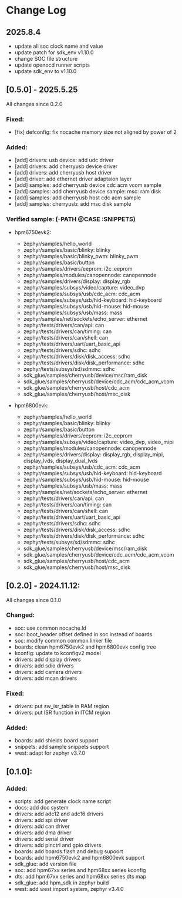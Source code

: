 # Change Log

## 2025.8.4

- update all soc clock name and value
- update patch for sdk_env v1.10.0
- change SOC file structure
- update openocd runner scripts
- update sdk_env to v1.10.0

## [0.5.0] - 2025.5.25

All changes since 0.2.0

### Fixed:
  - [fix] defconfig: fix nocache memory size not aligned by power of 2

### Added:
  - [add] drivers: usb device: add udc driver
  - [add] drivers: add cherryusb device driver
  - [add] drivers: add cherryusb host driver
  - [add] driver: add ethernet driver adaptaion layer
  - [add] samples: add cherryusb device cdc acm vcom sample
  - [add] samples: add cherryusb device sample: msc: ram disk
  - [add] samples: add cherryusb host cdc acm sample
  - [add] samples: cherryusb: add msc disk sample 

### Verified sample: (-PATH @CASE :SNIPPETS)
- hpm6750evk2:
  - zephyr/samples/hello_world
  - zephyr/samples/basic/blinky: blinky
  - zephyr/samples/basic/blinky_pwm: blinky_pwm
  - zephyr/samples/basic/button
  - zephyr/samples/drivers/eeprom: i2c_eeprom
  - zephyr/samples/modules/canopennode: canopennode
  - zephyr/samples/drivers/display: display_rgb
  - zephyr/samples/subsys/video/capture: video_dvp
  - zephyr/samples/subsys/usb/cdc_acm: cdc_acm
  - zephyr/samples/subsys/usb/hid-keyboard: hid-keyboard
  - zephyr/samples/subsys/usb/hid-mouse: hid-mouse
  - zephyr/samples/subsys/usb/mass: mass
  - zephyr/samples/net/sockets/echo_server: ethernet
  - zephyr/tests/drivers/can/api: can
  - zephyr/tests/drivers/can/timing: can
  - zephyr/tests/drivers/can/shell: can
  - zephyr/tests/drivers/uart/uart_basic_api
  - zephyr/tests/drivers/sdhc: sdhc
  - zephyr/tests/drivers/disk/disk_access: sdhc
  - zephyr/tests/drivers/disk/disk_performance: sdhc
  - zephyr/tests/subsys/sd/sdmmc: sdhc
  - sdk_glue/samples/cherryusb/device/msc/ram_disk
  - sdk_glue/samples/cherryusb/device/cdc_acm/cdc_acm_vcom
  - sdk_glue/samples/cherryusb/host/cdc_acm
  - sdk_glue/samples/cherryusb/host/msc_disk

- hpm6800evk:
  - zephyr/samples/hello_world
  - zephyr/samples/basic/blinky: blinky
  - zephyr/samples/basic/button
  - zephyr/samples/drivers/eeprom: i2c_eeprom
  - zephyr/samples/subsys/video/capture: video_dvp, video_mipi
  - zephyr/samples/modules/canopennode: canopennode
  - zephyr/samples/drivers/display: display_rgb, display_mipi, display_lvds, display_dual_lvds
  - zephyr/samples/subsys/usb/cdc_acm: cdc_acm
  - zephyr/samples/subsys/usb/hid-keyboard: hid-keyboard
  - zephyr/samples/subsys/usb/hid-mouse: hid-mouse
  - zephyr/samples/subsys/usb/mass: mass
  - zephyr/samples/net/sockets/echo_server: ethernet
  - zephyr/tests/drivers/can/api: can
  - zephyr/tests/drivers/can/timing: can
  - zephyr/tests/drivers/can/shell: can
  - zephyr/tests/drivers/uart/uart_basic_api
  - zephyr/tests/drivers/sdhc: sdhc
  - zephyr/tests/drivers/disk/disk_access: sdhc
  - zephyr/tests/drivers/disk/disk_performance: sdhc
  - zephyr/tests/subsys/sd/sdmmc: sdhc
  - sdk_glue/samples/cherryusb/device/msc/ram_disk
  - sdk_glue/samples/cherryusb/device/cdc_acm/cdc_acm_vcom
  - sdk_glue/samples/cherryusb/host/cdc_acm
  - sdk_glue/samples/cherryusb/host/msc_disk

## [0.2.0] - 2024.11.12:

All changes since 0.1.0

### Changed:
  - soc: use common nocache.ld
  - soc: boot_header offset defined in soc instead of boards
  - soc: modify common common linker file
  - boards: clean hpm6750evk2 and hpm6800evk config tree
  - kconfig: update to kconfigv2 model
  - drivers: add display drivers
  - drivers: add sdio drivers
  - drivers: add camera drivers
  - drivers: add mcan drivers

### Fixed:
  - drivers: put sw_isr_table in RAM region
  - drivers: put ISR function in ITCM region

### Added:
  - boards: add shields board support
  - snippets: add sample snippets support
  - west: adapt for zephyr v3.7.0

## [0.1.0]:

### Added:
  - scripts: add generate clock name script 
  - docs: add doc system
  - drivers: add adc12 and adc16 drivers
  - drivers: add spi driver
  - drivers: add can driver
  - drivers: add dma driver 
  - drivers: add serial driver
  - drivers: add pinctrl and gpio drivers
  - boards: add boards flash and debug supoort
  - boards: add hpm6750evk2 and hpm6800evk support
  - sdk_glue: add version file
  - soc: add hpm67xx series and hpm68xx series kconfig
  - dts: add hpm67xx series and hpm68xx series dts map
  - sdk_glue: add hpm_sdk in zephyr build
  - west: add west import system, zephyr v3.4.0

